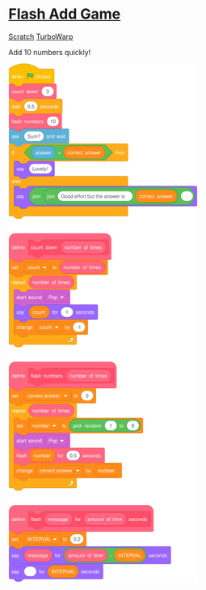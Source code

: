 # [Flash Add Game](https://yuukikonno.com/flash/)

[Scratch](https://scratch.mit.edu/projects/930715752/) [TurboWarp](https://turbowarp.org/930715752)

Add 10 numbers quickly!

![](scratchblocks.svg)
